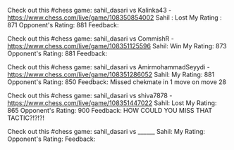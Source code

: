 Check out this #chess game: sahil_dasari vs Kalinka43 - https://www.chess.com/live/game/108350854002
Sahil : Lost
My Rating : 871
Opponent's Rating: 881
Feedback: 


Check out this #chess game: sahil_dasari vs CommishR - https://www.chess.com/live/game/108351125596
Sahil: Win
My Rating: 873
Opponent's Rating: 881
Feedback:

Check out this #chess game: sahil_dasari vs AmirmohammadSeyydi - https://www.chess.com/live/game/108351286052
Sahil:
My Rating: 881
Opponent's Rating: 850
Feedback: Missed chekmate in 1 move on move 28

Check out this #chess game: sahil_dasari vs shiva7878 - https://www.chess.com/live/game/108351447022
Sahil: Lost
My Rating: 865
Opponent's Rating: 900
Feedback: HOW COULD YOU MISS THAT TACTIC?!?!?!

Check out this #chess game: sahil_dasari vs ______
Sahil:
My Rating:
Opponent's Rating:
Feedback:










